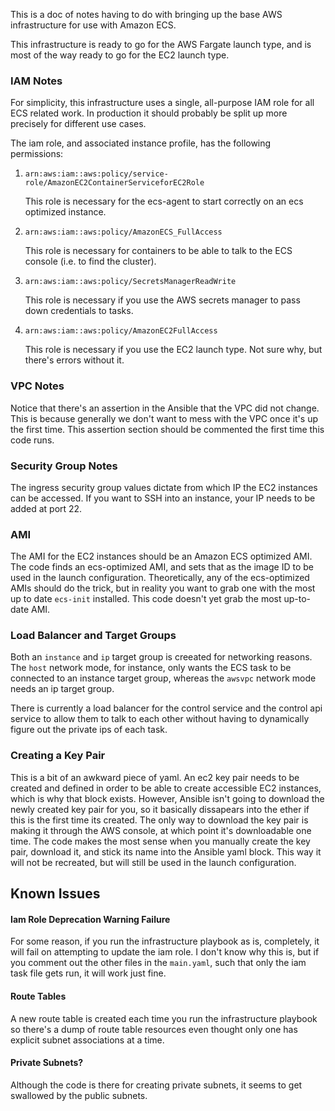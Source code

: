 This is a doc of notes having to do with bringing up the base AWS infrastructure for use with Amazon ECS.

This infrastructure is ready to go for the AWS Fargate launch type, and is most of the way ready to go for the EC2 launch type.

### IAM Notes

For simplicity, this infrastructure uses a single, all-purpose IAM role for all ECS related work.  In production it should probably be split up more precisely for different use cases.

The iam role, and associated instance profile, has the following permissions:

1. `arn:aws:iam::aws:policy/service-role/AmazonEC2ContainerServiceforEC2Role`

	This role is necessary for the ecs-agent to start correctly on an ecs optimized instance.

2. `arn:aws:iam::aws:policy/AmazonECS_FullAccess`

	This role is necessary for containers to be able to talk to the ECS console (i.e. to find the cluster).

3. `arn:aws:iam::aws:policy/SecretsManagerReadWrite`
   
   This role is necessary if you use the AWS secrets manager to pass down credentials to tasks.

4. `arn:aws:iam::aws:policy/AmazonEC2FullAccess`

	This role is necessary if you use the EC2 launch type.  Not sure why, but there's errors without it.
	

### VPC Notes

Notice that there's an assertion in the Ansible that the VPC did not change.  This is because generally we don't want to mess with the VPC once it's up the first time.  This assertion section should be commented the first time this code runs.


### Security Group Notes

The ingress security group values dictate from which IP the EC2 instances can be accessed.  If you want to SSH into an instance, your IP needs to be added at port 22.

### AMI

The AMI for the EC2 instances should be an Amazon ECS optimized AMI.  The code finds an ecs-optimized AMI, and sets that as the image ID to be used in the launch configuration.  Theoretically, any of the ecs-optimized AMIs should do the trick, but in reality you want to grab one with the most up to date `ecs-init` installed.  This code doesn't yet grab the most up-to-date AMI.

### Load Balancer and Target Groups

Both an `instance` and `ip` target group is creeated for networking reasons.  The `host` network mode, for instance, only wants the ECS task to be connected to an instance target group, whereas the `awsvpc` network mode needs an ip target group.

There is currently a load balancer for the control service and the control api service to allow them to talk to each other without having to dynamically figure out the private ips of each task.


### Creating a Key Pair

This is a bit of an awkward piece of yaml.  An ec2 key pair needs to be created and defined in order to be able to create accessible EC2 instances, which is why that block exists.  However, Ansible isn't going to download the newly created key pair for you, so it basically dissapears into the ether if this is the first time its created.  The only way to download the key pair is making it through the AWS console, at which point it's downloadable one time.  The code makes the most sense when you manually create the key pair, download it, and stick its name into the Ansible yaml block.  This way it will not be recreated, but will still be used in the launch configuration.


## Known Issues

#### Iam Role Deprecation Warning Failure

For some reason, if you run the infrastructure playbook as is, completely, it will fail on attempting to update the iam role.  I don't know why this is, but if you comment out the other files in the `main.yaml`, such that only the iam task file gets run, it will work just fine.

#### Route Tables

A new route table is created each time you run the infrastructure playbook so there's a dump of route table resources even thought only one has explicit subnet associations at a time.

#### Private Subnets?

Although the code is there for creating private subnets, it seems to get swallowed by the public subnets.

